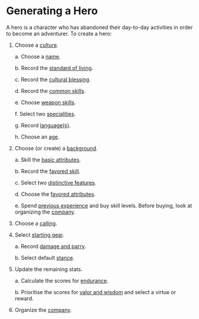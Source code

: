 # Generating a Hero

A hero is a character who has abandoned their day-to-day activities in order to become an adventurer.  To create a hero:

1. Choose a [culture](cultures.md).

    a. Choose a [name](names.md).
    
    b. Record the [standard of living](standard-of-living.md).
    
    c. Record the [cultural blessing](cultural-blessing.md).  
    
    d. Record the [common skills](common-skill-list.md). 
    
    e. Choose [weapon skills](weapon-skill-list.md).
    
    f. Select two [specialities](specialities.md).
    
    g. Record [language(s)](languages.md).
    
    h. Choose an [age](age.md).
    
2. Choose (or create) a [background](background.md).

    a. Skill the [basic attributes](basic-attributes.md).
    
    b. Record the [favored skill](favored-skill.md).
    
    c. Select two [distinctive features](distinctive-features.md).
    
    d. Choose the [favored attributes](favored-attributes.md).
    
    e. Spend [previous experience](previous-experience.md) and buy skill levels.  Before buying, look at organizing the [company](company.md).
    
3. Choose a [calling](callings.md).
    
4. Select [starting gear](starting-gear.md).
  
    a. Record [damage and parry](damage-parry.md).
    
    b. Select default [stance](stance.md).
    
5. Update the remaining stats.

    a. Calculate the scores for [endurance](endurance.md). 

    b. Prioritise the scores for [valor and wisdom](valor-wisdom.md) and select a virtue or reward.
       
6. Organize the [company](company.md).
       

